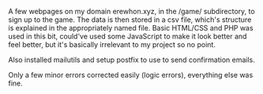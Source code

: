 A few webpages on my domain erewhon.xyz, in the /game/ subdirectory, to sign up to the game.
The data is then stored in a csv file, which's structure is explained in the appropriately named file.
Basic HTML/CSS and PHP was used in this bit, could've used some JavaScript to make it look better and feel better, but it's basically irrelevant to my project so no point.

Also installed mailutils and setup postfix to use to send confirmation emails.

Only a few minor errors corrected easily (logic errors), everything else was fine.
